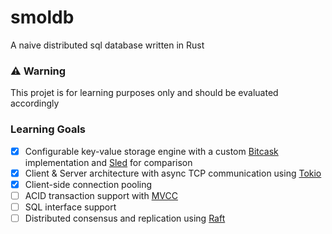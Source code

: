 # smoldb

A naive distributed sql database written in Rust

### ⚠️ **Warning**

This projet is for learning purposes only and should be evaluated accordingly

### Learning Goals

- [x] Configurable key-value storage engine with a custom
      [Bitcask](https://riak.com/assets/bitcask-intro.pdf) implementation and
      [Sled](https://crates.io/crates/sled) for comparison
- [x] Client & Server architecture with async TCP communication using
      [Tokio](https://crates.io/crates/tokio)
- [x] Client-side connection pooling
- [ ] ACID transaction support with
      [MVCC](https://en.wikipedia.org/wiki/Multiversion_concurrency_control)
- [ ] SQL interface support
- [ ] Distributed consensus and replication using
      [Raft](https://raft.github.io/raft.pdf)
